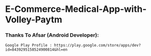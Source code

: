 # E-Commerce-Medical-App-with-Volley-Paytm

### Thanks To Afsar (Android Developer):
    Google Play Profile : https://play.google.com/store/apps/dev?id=8439295158524900814&hl=en
